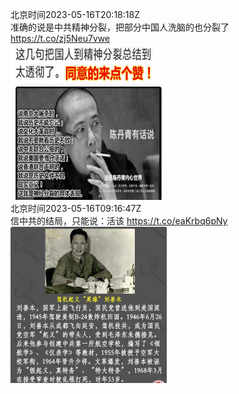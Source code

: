 北京时间2023-05-16T20:18:18Z<br>准确的说是中共精神分裂，把部分中国人洗脑的也分裂了 https://t.co/zj5Neu7vwe<br><img src='/temp/2023/1658446777215852545_0.jpg' width='250' height='250'><br>北京时间2023-05-16T09:16:47Z<br>信中共的结局，只能说：活该 https://t.co/eaKrbq6pNy<br><img src='/temp/2023/1658280300005269506_0.jpg' width='250' height='250'><br>